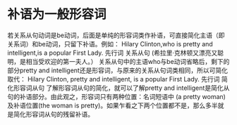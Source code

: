 # 补语为一般形容词

若关系从句动词是be动词，后面是单纯的形容词类作补语，可直接简化主语（即关系词）和be动词，只留下补语。例如：
Hilary Clinton,who is pretty and intelligent,is a popular First Lady.
先行词 关系从句
(希拉里·克林顿又漂亮又聪明，是相当受欢迎的第一夫人。）
关系从句中的主语who与be动词省略后，剩下的部分pretty and intelligent还是形容词，与原来的关系从句词类相同，所以可简化取代：
Hilary Clinton, pretty and intelligent, is a popular First Lady.
先行词 简化形容词从句
了解形容词从句的简化，就可以了解pretty and intelligent是简化从句的补语部分。由此观之，形容词只有两种位置：名词短语中 (a pretty woman)及补语位置(the woman is pretty)。如果乍看之下两个位置都不是，那么多半就是简化形容词从句的残留补语。